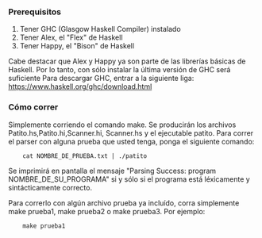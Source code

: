 ### Prerequisitos
1. Tener GHC (Glasgow Haskell Compiler) instalado
2. Tener Alex, el "Flex" de Haskell
3. Tener Happy, el "Bison" de Haskell

Cabe destacar que Alex y Happy ya son parte de las librerías básicas de Haskell. Por lo tanto, con sólo instalar la última versión de GHC será suficiente
Para descargar GHC, entrar a la siguiente liga:
https://www.haskell.org/ghc/download.html

### Cómo correr

Simplemente corriendo el comando make. Se producirán los archivos Patito.hs,Patito.hi,Scanner.hi, Scanner.hs y el ejecutable patito. Para correr el parser con alguna prueba que usted tenga, ponga el siguiente comando: 
```
    cat NOMBRE_DE_PRUEBA.txt | ./patito
```

Se imprimirá en pantalla el mensaje "Parsing Success: program NOMBRE_DE_SU_PROGRAMA" si y sólo si el programa está léxicamente y sintácticamente correcto.

Para correrlo con algún archivo prueba ya incluído, corra simplemente make prueba1, make prueba2 o make prueba3. Por ejemplo:
```
    make prueba1
```

